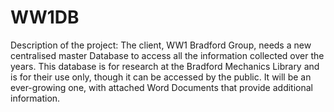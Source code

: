 # WW1DB
Description of the project:
The client, WW1 Bradford Group, needs a new centralised master Database to access all the information collected over the years. This database is for research at the Bradford Mechanics Library and is for their use only, though it can be accessed by the public. It will be an ever-growing one, with attached Word Documents that provide additional information.  
